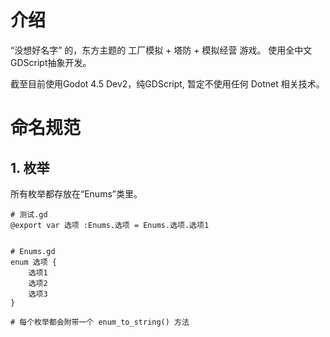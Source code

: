 # 介绍
“没想好名字” 的，东方主题的 工厂模拟 + 塔防 + 模拟经营 游戏。
使用全中文GDScript抽象开发。

截至目前使用Godot 4.5 Dev2，纯GDScript, 暂定不使用任何 Dotnet 相关技术。


# 命名规范


## 1. 枚举

所有枚举都存放在“Enums”类里。


```gdscript
# 测试.gd
@export var 选项 :Enums.选项 = Enums.选项.选项1


# Enums.gd
enum 选项 {
	选项1
	选项2
	选项3
}

# 每个枚举都会附带一个 enum_to_string() 方法


```
